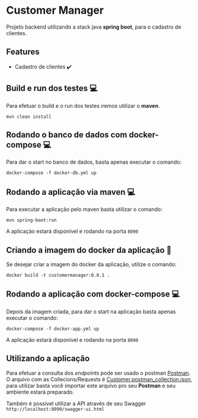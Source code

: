 # Customer Manager
Projeto backend utilizando a stack java __spring boot__, para o cadastro de clientes.

## Features
- Cadastro de clientes :heavy_check_mark:

## Build e run dos testes :computer:
Para efetuar o build e o run dos testes iremos utilizar o __maven__.

`mvn clean install`

## Rodando o banco de dados com docker-compose :computer:
Para dar o start no banco de dados, basta apenas executar o comando:

`docker-compose -f docker-db.yml up`

## Rodando a aplicação via maven :computer:
Para executar a aplicação pelo maven basta utilizar o comando:

`mvn spring-boot:run`

A aplicação estará disponível e rodando na porta `8090`

## Criando a imagem do docker da aplicação :scroll:
Se desejar criar a imagem do docker da aplicação, utilize o comando:

`docker build -t customermanager:0.0.1 .`

## Rodando a aplicação com docker-compose :computer:
Depois da imagem criada, para dar o start na aplicação basta apenas executar o comando:

`docker-compose -f docker-app.yml up`

A aplicação estará disponível e rodando na porta `8090`

## Utilizando a aplicação
Para efetuar a consulta dos *endpoints* pode ser usado o postman [Postman](https://www.postman.com/downloads/). 
O arquivo com as Collecions/Requests é [Customer.postman_collection.json](/Customer.postman_collection.json), para utilizar
basta você importar este arquivo pro seu __Postman__ e seu ambiente estará preparado.

Também é possível utilizar a API através de seu Swagger `http://localhost:8090/swagger-ui.html`

